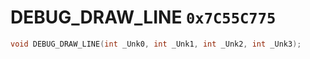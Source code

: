 # DEBUG_DRAW_LINE `0x7C55C775`

```cpp
void DEBUG_DRAW_LINE(int _Unk0, int _Unk1, int _Unk2, int _Unk3);
```